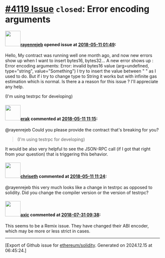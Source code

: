 # [\#4119 Issue](https://github.com/ethereum/solidity/issues/4119) `closed`: Error encoding arguments

#### <img src="https://avatars.githubusercontent.com/u/14854196?u=d93ad6c8adf751e6b9656ce1aba0f047dfbf2699&v=4" width="50">[rayenrejeb](https://github.com/rayenrejeb) opened issue at [2018-05-11 01:49](https://github.com/ethereum/solidity/issues/4119):

Hello,
My contract was running well one month ago, and now new errors show up when I want to insert bytes16, bytes32... A new error shows up :
Error encoding arguments: Error: invalid bytes16 value (arg=undefined, type="string", value="Something")
I try to insert the value between " " as I used to do.  But if i try to change type to String it works but with infinite gas estimation which is normal.
Is there a a reason for this issue ? I'll appreciate any help.

(I'm using testrpc for developing)


#### <img src="https://avatars.githubusercontent.com/u/20012009?u=61e903cf16bc5f3353db1d571401e2e71b6f61ed&v=4" width="50">[erak](https://github.com/erak) commented at [2018-05-11 11:15](https://github.com/ethereum/solidity/issues/4119#issuecomment-388335172):

@rayenrejeb Could you please provide the contract that's breaking for you? 

> (I'm using testrpc for developing)

It would be also very helpful to see the JSON-RPC call (if I got that right from your question) that is triggering this behavior.

#### <img src="https://avatars.githubusercontent.com/u/9073706?v=4" width="50">[chriseth](https://github.com/chriseth) commented at [2018-05-11 11:24](https://github.com/ethereum/solidity/issues/4119#issuecomment-388336902):

@rayenrejeb this very much looks like a change in testrpc as opposed to solidity. Did you change the compiler version or the version of testrpc?

#### <img src="https://avatars.githubusercontent.com/u/20340?v=4" width="50">[axic](https://github.com/axic) commented at [2018-07-31 09:38](https://github.com/ethereum/solidity/issues/4119#issuecomment-409160076):

This seems to be a Remix issue. They have changed their ABI encoder, which may be more or less strict in cases.


-------------------------------------------------------------------------------



[Export of Github issue for [ethereum/solidity](https://github.com/ethereum/solidity). Generated on 2024.12.15 at 06:45:24.]
